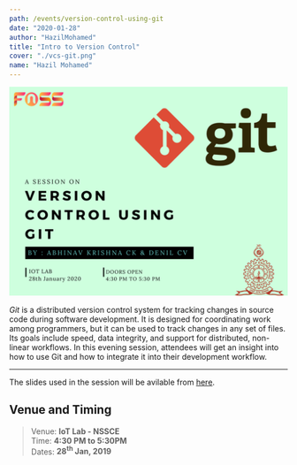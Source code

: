 ```yaml
---
path: /events/version-control-using-git
date: "2020-01-28"
author: "HazilMohamed"
title: "Intro to Version Control"
cover: "./vcs-git.png"
name: "Hazil Mohamed"
---
```


![Poster](./vcs-git.png)

*Git* is a distributed version control system for tracking changes in source code during software development. It is designed for coordinating work among programmers, but it can be used to track changes in any set of files. Its goals include speed, data integrity, and support for distributed, non-linear workflows. In this evening session, attendees will get an insight into how to use Git and how to integrate it into their development workflow.

---
The slides used in the session will be avilable from [here](https://gitlab.com/fossnss/foss-session-slides). 


## Venue and Timing

> Venue: **IoT Lab - NSSCE <br>**
> Time: **4:30 PM to 5:30PM <br>**
> Dates: **28<sup>th</sup> Jan, 2019**
